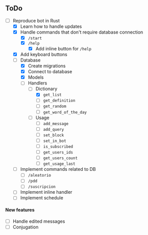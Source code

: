 ## ToDo

-   [ ] Reproduce bot in Rust
    -   [x] Learn how to handle updates
    -   [x] Handle commands that don't require database connection
        -   [x] `/start`
        -   [x] `/help`
            -   [x] Add inline button for `/help`
    -   [x] Add keyboard buttons
    -   [ ] Database
        -   [x] Create migrations
        -   [x] Connect to database
        -   [x] Models
        -   [ ] Handlers
            -   [ ] Dictionary
                -   [x] `get_list`
                -   [ ] `get_definition`
                -   [ ] `get_random`
                -   [ ] `get_word_of_the_day`
            -   [ ] Usage
                -   [ ] `add_message`
                -   [ ] `add_query`
                -   [ ] `set_block`
                -   [ ] `set_in_bot`
                -   [ ] `is_subscribed`
                -   [ ] `get_users_ids`
                -   [ ] `get_users_count`
                -   [ ] `get_usage_last`
    -   [ ] Implement commands related to DB
        -   [ ] `/aleatorio`
        -   [ ] `/pdd`
        -   [ ] `/suscripcion`
    -   [ ] Implement inline handler
    -   [ ] Implement schedule

#### New features

-   [ ] Handle edited messages
-   [ ] Conjugation
